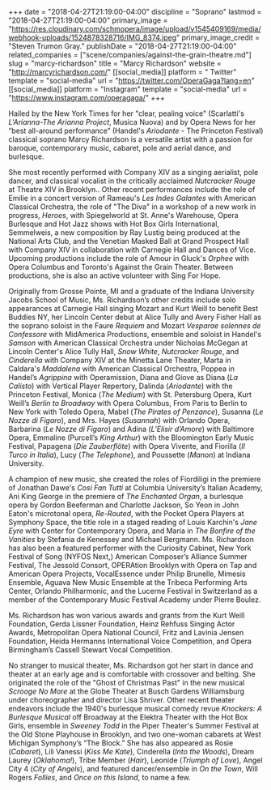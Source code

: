 +++
date = "2018-04-27T21:19:00-04:00"
discipline = "Soprano"
lastmod = "2018-04-27T21:19:00-04:00"
primary_image = "https://res.cloudinary.com/schmopera/image/upload/v1545409169/media/webhook-uploads/1524878328716/IMG_8374.jpeg"
primary_image_credit = "Steven Trumon Gray."
publishDate = "2018-04-27T21:19:00-04:00"
related_companies = ["scene/companies/against-the-grain-theatre.md"]
slug = "marcy-richardson"
title = "Marcy Richardson"
website = "http://marcyrichardson.com/"
[[social_media]]
platform = " Twitter"
template = "social-media"
url = "https://twitter.com/OperaGaga?lang=en"
[[social_media]]
platform = "Instagram"
template = "social-media"
url = "https://www.instagram.com/operagaga/"
+++

Hailed by the New York Times for her "clear, pealing voice" (Scarlatti's *L'Arianna-The Arianna Project*, Musica Nuova) and by Opera News for her “best all-around performance” (Handel's *Ariodante* - The Princeton Festival) classical soprano Marcy Richardson is a versatile artist with a passion for baroque, contemporary music, cabaret, pole and aerial dance, and burlesque.

She most recently performed with Company XIV as a singing aerialist, pole dancer, and classical vocalist in the critically acclaimed *Nutcracker Rouge* at Theatre XIV in Brooklyn.. Other recent performances include the role of Emilie in a concert version of Rameau's *Les Indes Galantes* with American Classical Orchestra, the role of "The Diva" in a workshop of a new work in progress, *Heroes*, with Spiegelworld at St. Anne's Warehouse, Opera Burlesque and Hot Jazz shows with Hot Box Girls International, Semmelweis, a new composition by Ray Lustig being produced at the National Arts Club, and the Venetian Masked Ball at Grand Prospect Hall with Company XIV in collaboration with Carnegie Hall and Dances of Vice.  Upcoming productions include the role of Amour in Gluck's *Orphee* with Opera Columbus and Toronto's Against the Grain Theater. Between productions, she is also an active volunteer with Sing For Hope.  

Originally from Grosse Pointe, MI and a graduate of the Indiana University Jacobs School of Music, Ms. Richardson’s other credits include solo appearances at Carnegie Hall singing Mozart and Kurt Weill to benefit Best Buddies NY, her Lincoln Center debut at Alice Tully and Avery Fisher Hall as the soprano soloist in the Faure *Requiem* and Mozart *Vesparae solennes de Confessore* with MidAmerica Productions, ensemble and soloist in Handel's *Samson* with American Classical Orchestra under Nicholas McGegan at Lincoln Center's Alice Tully Hall, *Snow White*, *Nutcracker Rouge*, and *Cinderella* with Company XIV at the Minetta Lane Theater, Marta in Caldara's *Maddalena* with American Classical Orchestra, Poppea in Handel’s *Agrippina* with Operamission, Diana and Giove as Diana (*La Calisto*) with Vertical Player Repertory, Dalinda (*Ariodante*) with the Princeton Festival, Monica (*The Medium*) with St. Petersburg Opera, Kurt Weill’s *Berlin to Broadway* with Opera Columbus, From Paris to Berlin to New York with Toledo Opera, Mabel (*The Pirates of Penzance*), Susanna (*Le Nozze di Figaro*), and Mrs. Hayes (*Susannah*) with Orlando Opera, Barbarina (*Le Nozze di Figaro*) and Adina (*L’Elisir d’Amore*) with Baltimore Opera, Emmaline (Purcell’s *King Arthur*) with the Bloomington Early Music Festival, Papagena (*Die Zauberflöte*) with Opera Vivente, and Fiorilla (*Il Turco in Italia*), Lucy (*The Telephone*), and Poussette (*Manon*) at Indiana University.

A champion of new music, she created the roles of Fiordiligi in the premiere of Jonathan Dawe's *Cosi Fan Tutti* at Columbia University’s Italian Academy, Ani King George in the premiere of *The Enchanted Organ*, a burlesque opera by Gordon Beeferman and Charlotte Jackson, So Yeon in John Eaton's microtonal opera, *Re-Routed*, with the Pocket Opera Players at Symphony Space, the title role in a staged reading of Louis Karchin's *Jane Eyre* with Center for Contemporary Opera, and Maria in *The Bonfire of the Vanities* by Stefania de Kenessey and Michael Bergmann. Ms. Richardson has also been a featured performer with the Curiosity Cabinet,  New York Festival of Song (NYFOS Next,) American Composer’s Alliance Summer Festival, The Jessold Consort, OPERAtion Brooklyn with Opera on Tap and American Opera Projects, VocalEssence under Philip Brunelle, Mimesis Ensemble, Aguava New Music Ensemble at the Tribeca Performing Arts Center, Orlando Philharmonic, and the Lucerne Festival in Switzerland as a member of the Contemporary Music Festival Academy under Pierre Boulez.

Ms. Richardson has won various awards and grants from the Kurt Weill Foundation, Gerda Lissner Foundation, Heinz Rehfuss Singing Actor Awards, Metropolitan Opera National Council, Fritz and Lavinia Jensen Foundation, Heida Hermanns International Voice Competition, and Opera Birmingham’s Cassell Stewart Vocal Competition.

No stranger to musical theater, Ms. Richardson got her start in dance and theater at an early age and is comfortable with crossover and belting. She originated the role of the "Ghost of Christmas Past" in the new musical *Scrooge No More* at the Globe Theater at Busch Gardens Williamsburg under choreographer and director Lisa Shriver. Other recent theater endeavors include the 1940's burlesque musical comedy revue *Knockers: A Burlesque Musical* off Broadway at the Elektra Theater with the Hot Box Girls, ensemble in *Sweeney Todd* in the Piper Theater's Summer Festival at the Old Stone Playhouse in Brooklyn, and two one-woman cabarets at West Michigan Symphony’s “The Block.” She has also appeared as Rosie (*Cabaret*), Lili Vanessi (*Kiss Me Kate*), Cinderella (*Into the Woods*), Dream Laurey (*Oklahoma!*), Tribe Member (*Hair*), Leonide (*Triumph of Love*), Angel City 4 (*City of Angels*), and featured dancer/ensemble in *On the Town*, Will Rogers *Follies*, and *Once on this Island*, to name a few.
